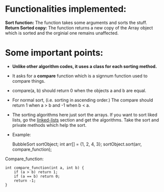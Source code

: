 # Functionalities implemented:
<b>Sort function:</b> The function takes some arguments and sorts the stuff. 
<b>Return Sorted copy:</b> The function returns a new copy of the Array object which is sorted and the orginial one remains unaffected. 

# Some important points:
* <b>Unlike other algorithm codes, it uses a class for each sorting method.</b>
* It asks for a <b>compare</b> function which is a signnum function used to compare things. 
* compare(a, b) should return 0 when the objects a and b are equal.
* For normal sort, (i.e. sorting in ascending order.) The compare should return 1 when a > b and -1 when b < a.  
* The sorting algorithms here just sort the arrays. If you want to sort liked lists, go the [linked-lists](https://github.com/HetDaftary/Data-Structures-and-Algorithms/tree/main/Data-Structures/Linked-Lists) section and get the algorithms. Take the sort and private methods which help the sort. 
* Example: 

    BubbleSort<int> sortObject;
    int arr[] = {1, 2, 4, 3};
    sortObject.sort(arr, compare_function);

Compare_function:

    int compare_function(int a, int b) {
        if (a > b) return 1;
        if (a == b) return 0;
        return -1;
    }  
